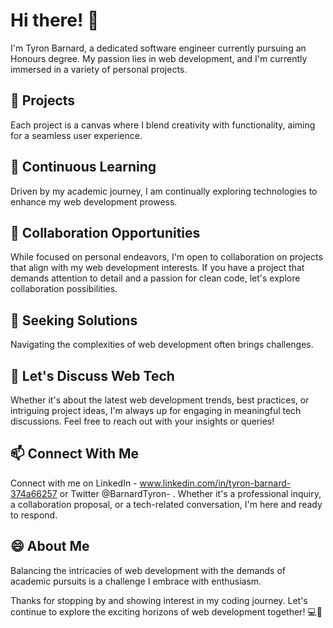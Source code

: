 # Hi there! 👋

I'm Tyron Barnard, a dedicated software engineer currently pursuing an Honours degree. My passion lies in web development, and I'm currently immersed in a variety of personal projects.

## 🔭 Projects
Each project is a canvas where I blend creativity with functionality, aiming for a seamless user experience.

## 🌱 Continuous Learning
Driven by my academic journey, I am continually exploring technologies to enhance my web development prowess.

## 👯 Collaboration Opportunities
While focused on personal endeavors, I'm open to collaboration on projects that align with my web development interests. If you have a project that demands attention to detail and a passion for clean code, let's explore collaboration possibilities.

## 🤔 Seeking Solutions
Navigating the complexities of web development often brings challenges. 

## 💬 Let's Discuss Web Tech
Whether it's about the latest web development trends, best practices, or intriguing project ideas, I'm always up for engaging in meaningful tech discussions. Feel free to reach out with your insights or queries!

## 📫 Connect With Me
Connect with me on LinkedIn - www.linkedin.com/in/tyron-barnard-374a66257 or Twitter @BarnardTyron- . Whether it's a professional inquiry, a collaboration proposal, or a tech-related conversation, I'm here and ready to respond.

## 😄 About Me
Balancing the intricacies of web development with the demands of academic pursuits is a challenge I embrace with enthusiasm.

Thanks for stopping by and showing interest in my coding journey. Let's continue to explore the exciting horizons of web development together! 💻🚀
